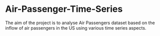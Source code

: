 # Air-Passenger-Time-Series
The aim of the project is to analyse Air Passengers dataset based on the inflow of air passengers in the US using various time series aspects.
